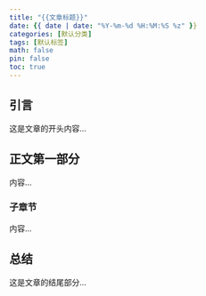 ```yaml
---
title: "{{文章标题}}"
date: {{ date | date: "%Y-%m-%d %H:%M:%S %z" }}
categories: [默认分类]
tags: [默认标签]
math: false
pin: false
toc: true
---
```


## 引言
这是文章的开头内容...

<!-- more -->

## 正文第一部分
内容...

### 子章节
内容...

## 总结
这是文章的结尾部分...
